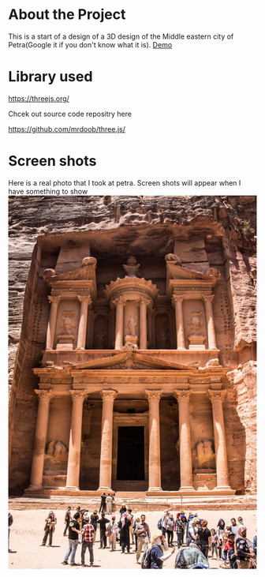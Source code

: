 
# About the Project
This is a start of a design of a 3D design of the Middle eastern city of Petra(Google it if you don't know what it is).
<a href = "demo.html">Demo</a>

# Library used


https://threejs.org/


Chcek out source code repositry here

https://github.com/mrdoob/three.js/


# Screen shots
Here is a real photo that I took at petra.
Screen shots will appear when I have something to show
![alt text](images/petra.jpeg)